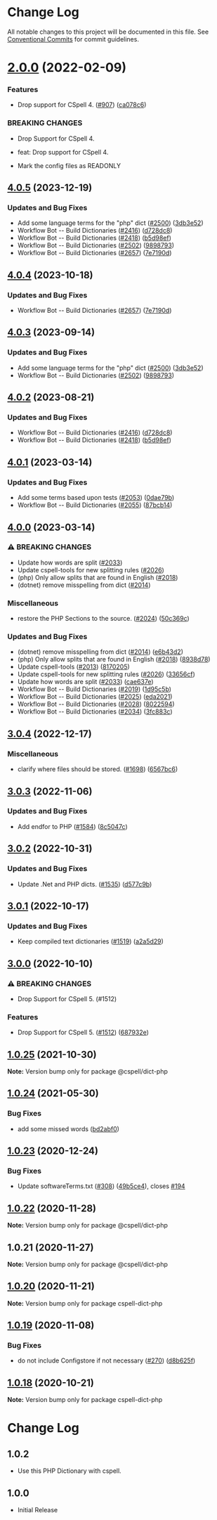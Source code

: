 # Change Log

All notable changes to this project will be documented in this file.
See [Conventional Commits](https://conventionalcommits.org) for commit guidelines.

# [2.0.0](https://github.com/streetsidesoftware/cspell-dicts/compare/@cspell/dict-php@1.0.25...@cspell/dict-php@2.0.0) (2022-02-09)


### Features

* Drop support for CSpell 4. ([#907](https://github.com/streetsidesoftware/cspell-dicts/issues/907)) ([ca078c6](https://github.com/streetsidesoftware/cspell-dicts/commit/ca078c6a2e188cc3cf6276db1ba7e007f0f06f27))


### BREAKING CHANGES

* Drop Support for CSpell 4.

* feat: Drop support for CSpell 4.
* Mark the config files as READONLY





## [4.0.5](https://github.com/Kurt-von-Laven/cspell-dicts/compare/@cspell/dict-php-v4.0.4...@cspell/dict-php@4.0.5) (2023-12-19)


### Updates and Bug Fixes

* Add some language terms for the "php" dict ([#2500](https://github.com/Kurt-von-Laven/cspell-dicts/issues/2500)) ([3db3e52](https://github.com/Kurt-von-Laven/cspell-dicts/commit/3db3e5271fa0e2b177b16b7df689db0a9441ebf2))
* Workflow Bot -- Build Dictionaries ([#2416](https://github.com/Kurt-von-Laven/cspell-dicts/issues/2416)) ([d728dc8](https://github.com/Kurt-von-Laven/cspell-dicts/commit/d728dc818244edbc8b54700aa85d4012e482cc51))
* Workflow Bot -- Build Dictionaries ([#2418](https://github.com/Kurt-von-Laven/cspell-dicts/issues/2418)) ([b5d98ef](https://github.com/Kurt-von-Laven/cspell-dicts/commit/b5d98ef8b69ed78f6c46abad3aa51f855a5a056b))
* Workflow Bot -- Build Dictionaries ([#2502](https://github.com/Kurt-von-Laven/cspell-dicts/issues/2502)) ([9898793](https://github.com/Kurt-von-Laven/cspell-dicts/commit/98987935c99603c45ee6c50b1bf45b2ba5772efb))
* Workflow Bot -- Build Dictionaries ([#2657](https://github.com/Kurt-von-Laven/cspell-dicts/issues/2657)) ([7e7190d](https://github.com/Kurt-von-Laven/cspell-dicts/commit/7e7190d1165246cf5fd85c58bd52531b6b722958))

## [4.0.4](https://github.com/streetsidesoftware/cspell-dicts/compare/@cspell/dict-php@4.0.3...@cspell/dict-php@4.0.4) (2023-10-18)


### Updates and Bug Fixes

* Workflow Bot -- Build Dictionaries ([#2657](https://github.com/streetsidesoftware/cspell-dicts/issues/2657)) ([7e7190d](https://github.com/streetsidesoftware/cspell-dicts/commit/7e7190d1165246cf5fd85c58bd52531b6b722958))

## [4.0.3](https://github.com/streetsidesoftware/cspell-dicts/compare/@cspell/dict-php@4.0.2...@cspell/dict-php@4.0.3) (2023-09-14)


### Updates and Bug Fixes

* Add some language terms for the "php" dict ([#2500](https://github.com/streetsidesoftware/cspell-dicts/issues/2500)) ([3db3e52](https://github.com/streetsidesoftware/cspell-dicts/commit/3db3e5271fa0e2b177b16b7df689db0a9441ebf2))
* Workflow Bot -- Build Dictionaries ([#2502](https://github.com/streetsidesoftware/cspell-dicts/issues/2502)) ([9898793](https://github.com/streetsidesoftware/cspell-dicts/commit/98987935c99603c45ee6c50b1bf45b2ba5772efb))

## [4.0.2](https://github.com/streetsidesoftware/cspell-dicts/compare/@cspell/dict-php@4.0.1...@cspell/dict-php@4.0.2) (2023-08-21)


### Updates and Bug Fixes

* Workflow Bot -- Build Dictionaries ([#2416](https://github.com/streetsidesoftware/cspell-dicts/issues/2416)) ([d728dc8](https://github.com/streetsidesoftware/cspell-dicts/commit/d728dc818244edbc8b54700aa85d4012e482cc51))
* Workflow Bot -- Build Dictionaries ([#2418](https://github.com/streetsidesoftware/cspell-dicts/issues/2418)) ([b5d98ef](https://github.com/streetsidesoftware/cspell-dicts/commit/b5d98ef8b69ed78f6c46abad3aa51f855a5a056b))

## [4.0.1](https://github.com/streetsidesoftware/cspell-dicts/compare/@cspell/dict-php@4.0.0...@cspell/dict-php@4.0.1) (2023-03-14)


### Updates and Bug Fixes

* Add some terms based upon tests ([#2053](https://github.com/streetsidesoftware/cspell-dicts/issues/2053)) ([0dae79b](https://github.com/streetsidesoftware/cspell-dicts/commit/0dae79b6f99a2521ba9fee575559e47e9ac9ec2d))
* Workflow Bot -- Build Dictionaries ([#2055](https://github.com/streetsidesoftware/cspell-dicts/issues/2055)) ([87bcb14](https://github.com/streetsidesoftware/cspell-dicts/commit/87bcb14c4e50b1005897331a6435c6dd83fbe0bc))

## [4.0.0](https://github.com/streetsidesoftware/cspell-dicts/compare/@cspell/dict-php@3.0.4...@cspell/dict-php@4.0.0) (2023-03-14)


### ⚠ BREAKING CHANGES

* Update how words are split ([#2033](https://github.com/streetsidesoftware/cspell-dicts/issues/2033))
* Update cspell-tools for new splitting rules ([#2026](https://github.com/streetsidesoftware/cspell-dicts/issues/2026))
* (php) Only allow splits that are found in English ([#2018](https://github.com/streetsidesoftware/cspell-dicts/issues/2018))
* (dotnet) remove misspelling from dict ([#2014](https://github.com/streetsidesoftware/cspell-dicts/issues/2014))

### Miscellaneous

* restore the PHP Sections to the source. ([#2024](https://github.com/streetsidesoftware/cspell-dicts/issues/2024)) ([50c369c](https://github.com/streetsidesoftware/cspell-dicts/commit/50c369c659d4db1caf71a1f93fb2d57b871a4c83))


### Updates and Bug Fixes

* (dotnet) remove misspelling from dict ([#2014](https://github.com/streetsidesoftware/cspell-dicts/issues/2014)) ([e6b43d2](https://github.com/streetsidesoftware/cspell-dicts/commit/e6b43d25deb0daa1eb8392b6a1e2d404099df397))
* (php) Only allow splits that are found in English ([#2018](https://github.com/streetsidesoftware/cspell-dicts/issues/2018)) ([8938d78](https://github.com/streetsidesoftware/cspell-dicts/commit/8938d78fd51ed0f9cc7919f42aa77b5f4e7d4e11))
* Update cspell-tools ([#2013](https://github.com/streetsidesoftware/cspell-dicts/issues/2013)) ([8170205](https://github.com/streetsidesoftware/cspell-dicts/commit/817020598f24a6d1e82d41919e88952664de2b88))
* Update cspell-tools for new splitting rules ([#2026](https://github.com/streetsidesoftware/cspell-dicts/issues/2026)) ([33656cf](https://github.com/streetsidesoftware/cspell-dicts/commit/33656cfeb8afb191eb7b7c685c263ff59736a644))
* Update how words are split ([#2033](https://github.com/streetsidesoftware/cspell-dicts/issues/2033)) ([cae637e](https://github.com/streetsidesoftware/cspell-dicts/commit/cae637e413c3a789bb4169867af321db68768891))
* Workflow Bot -- Build Dictionaries ([#2019](https://github.com/streetsidesoftware/cspell-dicts/issues/2019)) ([1d95c5b](https://github.com/streetsidesoftware/cspell-dicts/commit/1d95c5b3b3a535986b60c80e8fecf85bee2ba66a))
* Workflow Bot -- Build Dictionaries ([#2025](https://github.com/streetsidesoftware/cspell-dicts/issues/2025)) ([eda2021](https://github.com/streetsidesoftware/cspell-dicts/commit/eda20210a249e866214301ac847608e2652113c0))
* Workflow Bot -- Build Dictionaries ([#2028](https://github.com/streetsidesoftware/cspell-dicts/issues/2028)) ([8022594](https://github.com/streetsidesoftware/cspell-dicts/commit/802259491c114d3bc075f4f1cef47de2aca4d787))
* Workflow Bot -- Build Dictionaries ([#2034](https://github.com/streetsidesoftware/cspell-dicts/issues/2034)) ([3fc883c](https://github.com/streetsidesoftware/cspell-dicts/commit/3fc883c51f748eda2cf98b995f9c0f089915f079))

## [3.0.4](https://github.com/streetsidesoftware/cspell-dicts/compare/@cspell/dict-php@3.0.3...@cspell/dict-php@3.0.4) (2022-12-17)


### Miscellaneous

* clarify where files should be stored. ([#1698](https://github.com/streetsidesoftware/cspell-dicts/issues/1698)) ([6567bc6](https://github.com/streetsidesoftware/cspell-dicts/commit/6567bc62130404cb32945bdcc3bf07316c839396))

## [3.0.3](https://github.com/streetsidesoftware/cspell-dicts/compare/@cspell/dict-php@3.0.2...@cspell/dict-php@3.0.3) (2022-11-06)


### Updates and Bug Fixes

* Add endfor to PHP ([#1584](https://github.com/streetsidesoftware/cspell-dicts/issues/1584)) ([8c5047c](https://github.com/streetsidesoftware/cspell-dicts/commit/8c5047c07064641442ffc8ce9a608201d63bf30c))

## [3.0.2](https://github.com/streetsidesoftware/cspell-dicts/compare/@cspell/dict-php@3.0.1...@cspell/dict-php@3.0.2) (2022-10-31)


### Updates and Bug Fixes

* Update .Net and PHP dicts. ([#1535](https://github.com/streetsidesoftware/cspell-dicts/issues/1535)) ([d577c9b](https://github.com/streetsidesoftware/cspell-dicts/commit/d577c9b89a6b94a759ceed01bafd2110791d0b50))

## [3.0.1](https://github.com/streetsidesoftware/cspell-dicts/compare/@cspell/dict-php@3.0.0...@cspell/dict-php@3.0.1) (2022-10-17)


### Updates and Bug Fixes

* Keep compiled text dictionaries ([#1519](https://github.com/streetsidesoftware/cspell-dicts/issues/1519)) ([a2a5d29](https://github.com/streetsidesoftware/cspell-dicts/commit/a2a5d29edebddbc443758789105ad1b175483d41))

## [3.0.0](https://github.com/streetsidesoftware/cspell-dicts/compare/@cspell/dict-php@2.0.0...@cspell/dict-php@3.0.0) (2022-10-10)


### ⚠ BREAKING CHANGES

* Drop Support for CSpell 5. (#1512)

### Features

* Drop Support for CSpell 5. ([#1512](https://github.com/streetsidesoftware/cspell-dicts/issues/1512)) ([687932e](https://github.com/streetsidesoftware/cspell-dicts/commit/687932e187e4bce87d7904e3a2e53dd6de6ac372))

## [1.0.25](https://github.com/streetsidesoftware/cspell-dicts/compare/@cspell/dict-php@1.0.24...@cspell/dict-php@1.0.25) (2021-10-30)

**Note:** Version bump only for package @cspell/dict-php





## [1.0.24](https://github.com/streetsidesoftware/cspell-dicts/compare/@cspell/dict-php@1.0.23...@cspell/dict-php@1.0.24) (2021-05-30)


### Bug Fixes

* add some missed words ([bd2abf0](https://github.com/streetsidesoftware/cspell-dicts/commit/bd2abf0e0f90ff41e8cdd8a84786c15ef0734333))





## [1.0.23](https://github.com/streetsidesoftware/cspell-dicts/compare/@cspell/dict-php@1.0.22...@cspell/dict-php@1.0.23) (2020-12-24)


### Bug Fixes

* Update softwareTerms.txt ([#308](https://github.com/streetsidesoftware/cspell-dicts/issues/308)) ([49b5ce4](https://github.com/streetsidesoftware/cspell-dicts/commit/49b5ce4a2436f3c99969d6425128d55f84c8a7fc)), closes [#194](https://github.com/streetsidesoftware/cspell-dicts/issues/194)





## [1.0.22](https://github.com/streetsidesoftware/cspell-dicts/compare/@cspell/dict-php@1.0.21...@cspell/dict-php@1.0.22) (2020-11-28)

**Note:** Version bump only for package @cspell/dict-php





## 1.0.21 (2020-11-27)

**Note:** Version bump only for package @cspell/dict-php





## [1.0.20](https://github.com/streetsidesoftware/cspell-dicts/compare/cspell-dict-php@1.0.19...cspell-dict-php@1.0.20) (2020-11-21)

**Note:** Version bump only for package cspell-dict-php

## [1.0.19](https://github.com/streetsidesoftware/cspell-dicts/compare/cspell-dict-php@1.0.18...cspell-dict-php@1.0.19) (2020-11-08)

### Bug Fixes

- do not include Configstore if not necessary ([#270](https://github.com/streetsidesoftware/cspell-dicts/issues/270)) ([d8b625f](https://github.com/streetsidesoftware/cspell-dicts/commit/d8b625f2f42d5cc6c4a9390216ac1e5037886e44))

## [1.0.18](https://github.com/streetsidesoftware/cspell-dicts/compare/cspell-dict-php@1.0.17...cspell-dict-php@1.0.18) (2020-10-21)

**Note:** Version bump only for package cspell-dict-php

# Change Log

## 1.0.2

- Use this PHP Dictionary with cspell.

## 1.0.0

- Initial Release
